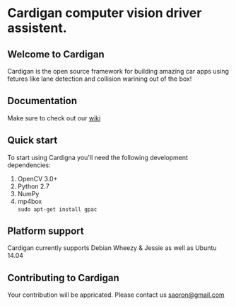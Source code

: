 # Cardigan computer vision driver assistent.

## Welcome to Cardigan
Cardigan is the open source framework for building amazing car apps using fetures like lane detection and collision warining out of the box!

## Documentation
Make sure to check out our [wiki](https://github.com/yapQ/cardiganCamVision/wiki)

## Quick start
To start using Cardigna you'll need the following development dependencies:

1. OpenCV 3.0+
2. Python 2.7
3. NumPy
4. mp4box  
<code>sudo apt-get install gpac</code>

## Platform support
Cardigan currently supports Debian Wheezy & Jessie as well as Ubuntu 14.04

## Contributing to Cardigan
Your contribution will be appricated. Please contact us saoron@gmail.com





